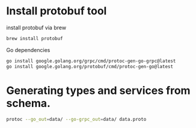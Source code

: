 # Install protobuf tool


install protobuf via brew

```bash
brew install protobuf
```

Go dependencies
```bash
go install google.golang.org/grpc/cmd/protoc-gen-go-grpc@latest
go install google.golang.org/protobuf/cmd/protoc-gen-go@latest
```

# Generating types and services from schema.

```bash
protoc --go_out=data/ --go-grpc_out=data/ data.proto
```
